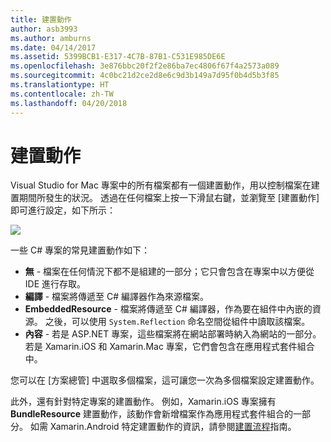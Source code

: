 ```yaml
---
title: 建置動作
author: asb3993
ms.author: amburns
ms.date: 04/14/2017
ms.assetid: 5399BCB1-E317-4C7B-87B1-C531E985DE6E
ms.openlocfilehash: 3e876bbc20f2f2e86ba7ec4806f67f4a2573a089
ms.sourcegitcommit: 4c0bc21d2ce2d8e6c9d3b149a7d95f0b4d5b3f85
ms.translationtype: HT
ms.contentlocale: zh-TW
ms.lasthandoff: 04/20/2018
---
```

# <a name="build-actions"></a>建置動作

Visual Studio for Mac 專案中的所有檔案都有一個建置動作，用以控制檔案在建置期間所發生的狀況。 透過在任何檔案上按一下滑鼠右鍵，並瀏覽至 [建置動作] 即可進行設定，如下所示：

![](media/projects-and-solutions-image1.png)

一些 C# 專案的常見建置動作如下：

* **無** - 檔案在任何情況下都不是組建的一部分；它只會包含在專案中以方便從 IDE 進行存取。
* **編譯** - 檔案將傳遞至 C# 編譯器作為來源檔案。
* **EmbeddedResource** - 檔案將傳遞至 C# 編譯器，作為要在組件中內嵌的資源。 之後，可以使用 `System.Reflection` 命名空間從組件中讀取該檔案。
* **內容** - 若是 ASP.NET 專案，這些檔案將在網站部署時納入為網站的一部分。 若是 Xamarin.iOS 和 Xamarin.Mac 專案，它們會包含在應用程式套件組合中。

您可以在 [方案總管] 中選取多個檔案，這可讓您一次為多個檔案設定建置動作。

此外，還有針對特定專案的建置動作。 例如，Xamarin.iOS 專案擁有 **BundleResource** 建置動作，該動作會新增檔案作為應用程式套件組合的一部分。 如需 Xamarin.Android 特定建置動作的資訊，請參閱[建置流程](/xamarin/android/deploy-test/building-apps/build-process#Build_Actions)指南。